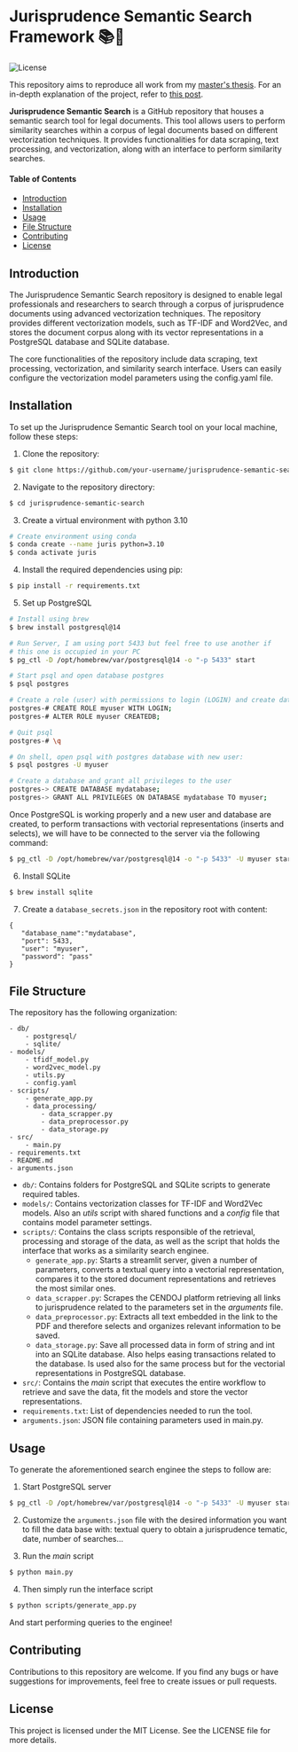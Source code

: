 # Jurisprudence Semantic Search Framework 📚🔦

![License](https://img.shields.io/badge/license-MIT-blue.svg)

This repository aims to reproduce all work from my [master's thesis](https://drive.google.com/file/d/17ZPYt94DdkMGd2I7hXkwi6o6qnQ9B0aa/view?usp=sharing). For an in-depth explanation of the project, refer to [this post](https://mvivopas.github.io/2023/09/07/jurisprudence-project.html).

**Jurisprudence Semantic Search** is a GitHub repository that houses a semantic search tool for legal documents. This tool allows users to perform similarity searches within a corpus of legal documents based on different vectorization techniques. It provides functionalities for data scraping, text processing, and vectorization, along with an interface to perform similarity searches.

#### Table of Contents

- [Introduction](#introduction)
- [Installation](#installation)
- [Usage](#usage)
- [File Structure](#file-structure)
- [Contributing](#contributing)
- [License](#license)

## Introduction

The Jurisprudence Semantic Search repository is designed to enable legal professionals and researchers to search through a corpus of jurisprudence documents using advanced vectorization techniques. The repository provides different vectorization models, such as TF-IDF and Word2Vec, and stores the document corpus along with its vector representations in a PostgreSQL database and SQLite database.

The core functionalities of the repository include data scraping, text processing, vectorization, and similarity search interface. Users can easily configure the vectorization model parameters using the config.yaml file.

## Installation

To set up the Jurisprudence Semantic Search tool on your local machine, follow these steps:

1. Clone the repository:

````bash
$ git clone https://github.com/your-username/jurisprudence-semantic-search.git
````

2. Navigate to the repository directory:

````bash
$ cd jurisprudence-semantic-search
````

3. Create a virtual environment with python 3.10

````bash
# Create environment using conda
$ conda create --name juris python=3.10
$ conda activate juris
````

4. Install the required dependencies using pip:

````bash
$ pip install -r requirements.txt
````

5. Set up PostgreSQL

````bash
# Install using brew
$ brew install postgresql@14

# Run Server, I am using port 5433 but feel free to use another if
# this one is occupied in your PC
$ pg_ctl -D /opt/homebrew/var/postgresql@14 -o "-p 5433" start

# Start psql and open database postgres
$ psql postgres

# Create a role (user) with permissions to login (LOGIN) and create databases (CREATEDB)
postgres-# CREATE ROLE myuser WITH LOGIN;
postgres-# ALTER ROLE myuser CREATEDB;

# Quit psql
postgres-# \q

# On shell, open psql with postgres database with new user:
$ psql postgres -U myuser

# Create a database and grant all privileges to the user
postgres-> CREATE DATABASE mydatabase;
postgres-> GRANT ALL PRIVILEGES ON DATABASE mydatabase TO myuser;
````

Once PostgreSQL is working properly and a new user and database are created, to perform transactions with vectorial representations (inserts and selects), we will have to be connected to the server via the following command:

````bash
$ pg_ctl -D /opt/homebrew/var/postgresql@14 -o "-p 5433" -U myuser start
````

6. Install SQLite

````bash
$ brew install sqlite
````

7. Create a `database_secrets.json` in the repository root with content:

````
{
   "database_name":"mydatabase",
   "port": 5433,
   "user": "myuser",
   "password": "pass"
}
````

## File Structure

The repository has the following organization:

````
- db/
    - postgresql/
    - sqlite/
- models/
    - tfidf_model.py
    - word2vec_model.py
    - utils.py
    - config.yaml
- scripts/
    - generate_app.py
    - data_processing/
        - data_scrapper.py
        - data_preprocessor.py
        - data_storage.py
- src/
    - main.py
- requirements.txt
- README.md
- arguments.json
````

- `db/`: Contains folders for PostgreSQL and SQLite scripts to generate required tables.
- `models/`: Contains vectorization classes for TF-IDF and Word2Vec models. Also an _utils_ script with shared functions and a _config_ file that contains model parameter settings.
- `scripts/`: Contains the class scripts responsible of the retrieval, processing and storage of the data, as well as the script that holds the interface that works as a similarity search enginee.
   - `generate_app.py`: Starts a streamlit server, given a number of parameters, converts a textual query into a vectorial representation, compares it to the stored document representations and retrieves the most similar ones.
   - `data_scrapper.py`: Scrapes the CENDOJ platform retrieving all links to jurisprudence related to the parameters set in the _arguments_ file.
   - `data_preprocessor.py`: Extracts all text embedded in the link to the PDF and therefore selects and organizes relevant information to be saved. 
   - `data_storage.py`: Save all processed data in form of string and int into an SQLite database. Also helps easing transactions related to the database. Is used also for the same process but for the vectorial representations in PostgreSQL database.
- `src/`: Contains the _main_ script that executes the entire workflow to retrieve and save the data, fit the models and store the vector representations.
- `requirements.txt`: List of dependencies needed to run the tool.
- `arguments.json`: JSON file containing parameters used in main.py.


## Usage

To generate the aforementioned search enginee the steps to follow are:

1. Start PostgreSQL server

````bash
$ pg_ctl -D /opt/homebrew/var/postgresql@14 -o "-p 5433" -U myuser start
````

2. Customize the `arguments.json` file with the desired information you want to fill the data base with: textual query to obtain a jurisprudence tematic, date, number of searches...

3. Run the _main_ script

````bash
$ python main.py
````

4. Then simply run the interface script

````bash
$ python scripts/generate_app.py
````

And start performing queries to the enginee!


## Contributing

Contributions to this repository are welcome. If you find any bugs or have suggestions for improvements, feel free to create issues or pull requests.

## License

This project is licensed under the MIT License. See the LICENSE file for more details.





